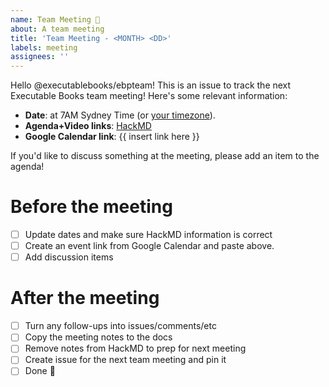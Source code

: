 ```yaml
---
name: Team Meeting 📅
about: A team meeting
title: 'Team Meeting - <MONTH> <DD>'
labels: meeting
assignees: ''
---
```


Hello @executablebooks/ebpteam! This is an issue to track the next Executable Books team meeting! Here's some relevant information:

- **Date**: <YYYY-MM-DD> at 7AM Sydney Time (or [your timezone](https://arewemeetingyet.com/Sydney/YYYY-MM-DD/07:00/EBP-Team-Meeting)).
- **Agenda+Video links**: [HackMD](https://hackmd.io/THymMOAmSICp8rJdB6_Z1w?edit)
- **Google Calendar link**: {{ insert link here }}

If you'd like to discuss something at the meeting, please add an item to the agenda!

# Before the meeting

- [ ] Update dates and make sure HackMD information is correct
- [ ] Create an event link from Google Calendar and paste above.
- [ ] Add discussion items
  
 # After the meeting

- [ ] Turn any follow-ups into issues/comments/etc
- [ ] Copy the meeting notes to the docs
- [ ] Remove notes from HackMD to prep for next meeting
- [ ] Create issue for the next team meeting and pin it
- [ ] Done 🎉

